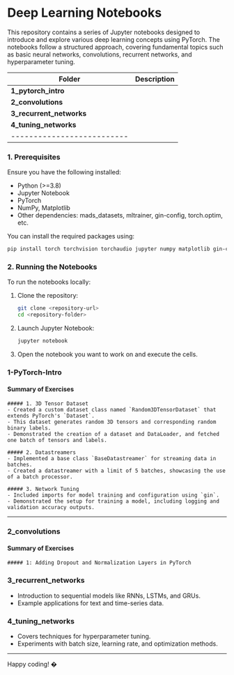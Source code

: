 # Deep Learning Notebooks

This repository contains a series of Jupyter notebooks designed to introduce and explore various deep learning concepts using PyTorch. The notebooks follow a structured approach, covering fundamental topics such as basic neural networks, convolutions, recurrent networks, and hyperparameter tuning.


| Folder | Description     |
|--------|-----------------|
| **1_pytorch_intro**      |
| **2_convolutions**       |
| **3_recurrent_networks** |
| **4_tuning_networks**    |
|--------------------------|


### **1. Prerequisites**
Ensure you have the following installed:
- Python (>=3.8)
- Jupyter Notebook
- PyTorch
- NumPy, Matplotlib
- Other dependencies: mads_datasets, mltrainer, gin-config, torch.optim, etc.

You can install the required packages using:

```sh
pip install torch torchvision torchaudio jupyter numpy matplotlib gin-config
```

### **2. Running the Notebooks**
To run the notebooks locally:
1. Clone the repository:
   ```sh
   git clone <repository-url>
   cd <repository-folder>
   ```
2. Launch Jupyter Notebook:
   ```sh
   jupyter notebook
   ```
3. Open the notebook you want to work on and execute the cells.


### **1-PyTorch-Intro**
#### Summary of Exercises

    ##### 1. 3D Tensor Dataset
    - Created a custom dataset class named `Random3DTensorDataset` that extends PyTorch's `Dataset`.
    - This dataset generates random 3D tensors and corresponding random binary labels.
    - Demonstrated the creation of a dataset and DataLoader, and fetched one batch of tensors and labels.

    ##### 2. Datastreamers
    - Implemented a base class `BaseDatastreamer` for streaming data in batches.
    - Created a datastreamer with a limit of 5 batches, showcasing the use of a batch processor.

    ##### 3. Network Tuning
    - Included imports for model training and configuration using `gin`.
    - Demonstrated the setup for training a model, including logging and validation accuracy outputs.

---

### **2_convolutions**
#### Summary of Exercises

    ##### 1: Adding Dropout and Normalization Layers in PyTorch

### **3_recurrent_networks**
- Introduction to sequential models like RNNs, LSTMs, and GRUs.
- Example applications for text and time-series data.

### **4_tuning_networks**
- Covers techniques for hyperparameter tuning.
- Experiments with batch size, learning rate, and optimization methods.


---

Happy coding! �

